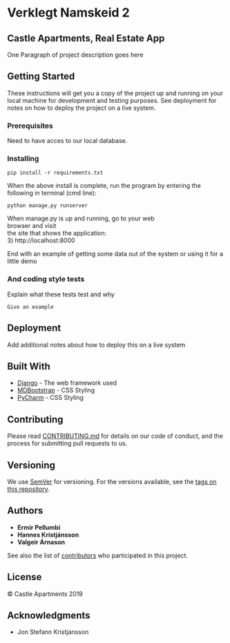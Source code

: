 # Verklegt Namskeid 2
## Castle Apartments, Real Estate App

One Paragraph of project description goes here

## Getting Started

These instructions will get you a copy of the project up and running on your local machine for development and testing purposes. See deployment for notes on how to deploy the project on a live system.

### Prerequisites

Need to have acces to our local database.

### Installing
```                                                  
pip install -r requirements.txt                     
```                                                    

When the above install is complete, run the program 
by entering the following in terminal (cmd line):   
                                                
```
python manage.py runserver                          
```                                                    

When manage.py is up and running, go to your web    
browser and visit                                   
the site that shows the application:                
3) http://localhost:8000

End with an example of getting some data out of the system or using it for a little demo

### And coding style tests

Explain what these tests test and why

```
Give an example
```

## Deployment

Add additional notes about how to deploy this on a live system

## Built With

* [Django](https://www.djangoproject.com/) - The web framework used
* [MDBootstrap](https://mdbootstrap.com/) - CSS Styling
* [PyCharm](https://mdbootstrap.com/) - CSS Styling


## Contributing

Please read [CONTRIBUTING.md](https://gist.github.com/PurpleBooth/b24679402957c63ec426) for details on our code of conduct, and the process for submitting pull requests to us.

## Versioning

We use [SemVer](http://semver.org/) for versioning. For the versions available, see the [tags on this repository](https://github.com/your/project/tags). 

## Authors

* **Ermir Pellumbi**                                      
* **Hannes Kristjánsson**                                 
* **Valgeir Árnason**

See also the list of [contributors](https://github.com/ermir18/verklegt_namskeid_2/graphs/contributors) who participated in this project.

## License

© Castle Apartments 2019

## Acknowledgments

* Jon Stefann Kristjansson
